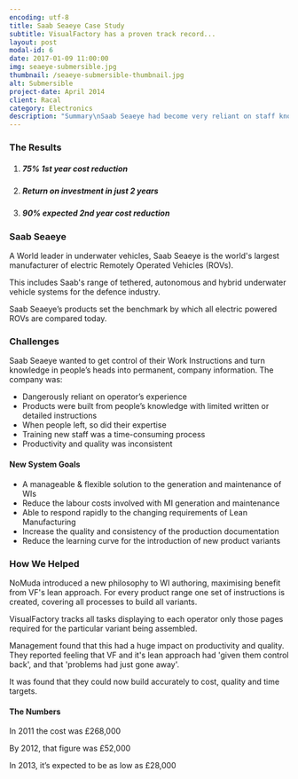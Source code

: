 ```yaml
---
encoding: utf-8
title: Saab Seaeye Case Study
subtitle: VisualFactory has a proven track record...
layout: post
modal-id: 6
date: 2017-01-09 11:00:00
img: seaeye-submersible.jpg
thumbnail: /seaeye-submersible-thumbnail.jpg
alt: Submersible
project-date: April 2014
client: Racal
category: Electronics
description: "Summary\nSaab Seaeye had become very reliant on staff knowledge; little production information was written down, most of it jotted in operator’s notebooks. \n\nIf staff left, so did their knowledge. The company wanted to get information out of heads and into a proper system. \n\nThis dependence on experience meant staff training was time consuming, with productivity and quality inconsistent.\n\nBuilding working instructions correctly with VisualFactory solved virtually all problems. It enabled the company to consistently control both product build process and quality."
---
```



### The Results

1. ##### 75% 1st year cost reduction
2. ##### Return on investment in just 2 years
3. ##### 90% expected 2nd year cost reduction

### Saab Seaeye

A World leader in underwater vehicles, Saab Seaeye is the world's largest manufacturer of electric Remotely Operated Vehicles (ROVs).

This includes Saab's range of tethered, autonomous and hybrid underwater vehicle systems for the defence industry.&nbsp;

Saab Seaeye’s products set the benchmark by which all electric powered ROVs are compared today.

### Challenges

Saab Seaeye wanted to get control of their Work Instructions and turn knowledge in people’s heads into permanent, company information. The company was:

* Dangerously reliant on operator’s experience
* Products were built from people’s knowledge with limited written or detailed instructions
* When people left, so did their expertise
* Training new staff was a time-consuming process
* Productivity and quality was inconsistent

#### New System Goals

* A manageable & flexible solution to the generation and maintenance of WIs
* Reduce the labour costs involved with MI generation and maintenance
* Able to respond rapidly to the changing requirements of Lean Manufacturing
* Increase the quality and consistency of the production documentation
* Reduce the learning curve for the introduction of new product variants

### How We Helped

NoMuda introduced a new philosophy to WI authoring, maximising benefit from VF's lean approach. For every product range one set of instructions is created, covering all processes to build all variants.&nbsp;

VisualFactory tracks all tasks displaying to each operator only those pages required for the particular variant being assembled.

Management found that this had a huge impact on productivity and quality. They reported feeling that VF and it's lean approach had 'given them control back', and that 'problems had just gone away'.

It was found that they could now build accurately to cost, quality and time targets.

#### The Numbers

In 2011 the cost was &pound;268,000

By 2012, that figure was &pound;52,000

In 2013, it’s expected to be as low as &pound;28,000